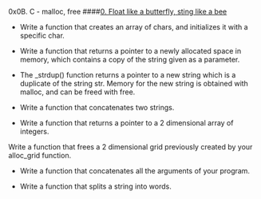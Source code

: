 0x0B. C - malloc, free
####[0. Float like a butterfly, sting like a bee](0-create_array.c)

- Write a function that creates an array of chars, and initializes it with a specific char.
- Write a function that returns a pointer to a newly allocated space in memory, which contains a copy of the string given as a parameter.
- The _strdup() function returns a pointer to a new string which is a duplicate of the string str. Memory for the new string is obtained with malloc, and can be freed with free.
- Write a function that concatenates two strings.

- Write a function that returns a pointer to a 2 dimensional array of integers.

Write a function that frees a 2 dimensional grid previously created by your alloc_grid function.
- Write a function that concatenates all the arguments of your program.

- Write a function that splits a string into words.

